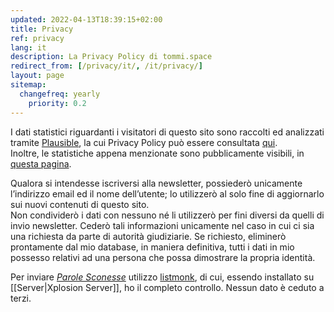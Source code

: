```yaml
---
updated: 2022-04-13T18:39:15+02:00
title: Privacy
ref: privacy
lang: it
description: La Privacy Policy di tommi.space
redirect_from: [/privacy/it/, /it/privacy/]
layout: page
sitemap:
  changefreq: yearly
	priority: 0.2
---
```

I dati statistici riguardanti i visitatori di questo sito sono raccolti ed analizzati tramite [Plausible](https://plausible.io 'Plausible'), la cui Privacy Policy può essere consultata [qui](https://plausible.io/privacy 'Privacy Policy di Plausible').  
Inoltre, le statistiche appena menzionate sono pubblicamente visibili, in [questa pagina](https://plausible.io/tommi.space 'Statistiche dei visitatori per tommi.space').

Qualora si intendesse iscriversi alla newsletter, possiederò unicamente l’indirizzo email ed il nome dell’utente; lo utilizzerò al solo fine di aggiornarlo sui nuovi contenuti di questo sito.   
Non condividerò i dati con nessuno né li utilizzerò per fini diversi da quelli di invio newsletter. Cederò tali informazioni unicamente nel caso in cui ci sia una richiesta da parte di autorità giudiziarie. Se richiesto, eliminerò prontamente dal mio database, in maniera definitiva, tutti i dati in mio possesso relativi ad una persona che possa dimostrare la propria identità.

Per inviare <cite>[Parole Sconesse](/newsletter 'Parole Sconnesse')</cite> utilizzo [listmonk](https://listmonk.app 'sito ufficiale di listmonk'), di cui, essendo installato su [[Server|Xplosion Server]], ho il completo controllo. Nessun dato è ceduto a terzi.